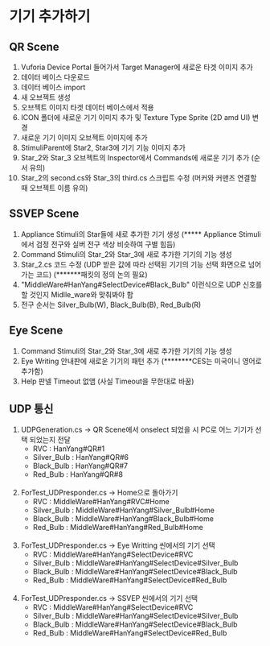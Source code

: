 # 기기 추가하기

## QR Scene
<ol>
  <li> Vuforia Device Portal 들어가서 Target Manager에 새로운 타겟 이미지 추가</li>
  <li> 데이터 베이스 다운로드</li>
  <li> 데이터 베이스 import</li>
  <li> 새 오브젝트 생성</li>
  <li> 오브젝트 이미지 타겟 데이터 베이스에서 적용</li>
  <li> ICON 폴더에 새로운 기기 이미지 추가 및 Texture Type Sprite (2D amd UI) 변경</li>
  <li> 새로운 기기 이미지 오브젝트 이미지에 추가</li>
  <li> StimuliParent에 Star2, Star3에 기기 기능 이미지 추가</li>
  <li> Star_2와 Star_3 오브젝트의 Inspector에서 Commands에 새로운 기기 추가 (순서 유의)</li>
  <li> Star_2의 second.cs와 Star_3의 third.cs 스크립트 수정 (머커와 커맨즈 연결할 때 오브젝트 이름 유의) </li>
</ol>

## SSVEP Scene
<ol>
  <li> Appliance Stimuli의 Star들에 새로 추가한 기기 생성 (***** Appliance Stimuli에서 검정 전구와 실버 전구 색상 비슷하여 구별 힘듬)</li>
  <li> Command Stimuli의 Star_2와 Star_3에 새로 추가한 기기의 기능 생성</li>
  <li> Star_2.cs 코드 수정 (UDP 받은 값에 따라 선택된 기기의 기능 선택 화면으로 넘어가는 코드) (*******패킷의 정의 논의 필요)</li>
  <li> "MiddleWare#HanYang#SelectDevice#Black_Bulb" 이런식으로 UDP 신호를 할 것인지 Midlle_ware와 맞춰봐야 함</li>
  <li> 전구 순서는 Silver_Bulb(W), Black_Bulb(B), Red_Bulb(R)</li>
</ol>

## Eye Scene
<ol>
  <li> Command Stimuli의 Star_2와 Star_3에 새로 추가한 기기의 기능 생성</li>
  <li> Eye Writing 안내판에 새로운 기기의 패턴 추가 (********CES는 미국이니 영어로 추가함)</li>
  <li> Help 판넬 Timeout 없앰 (사실 Timeout을 무한대로 바꿈) </li>
</ol>

## UDP 통신
<ol>
  <li> UDPGeneration.cs -> QR Scene에서 onselect 되었을 시 PC로 어느 기기가 선택 되었는지 전달 
    <ul>
      <li> RVC : HanYang#QR#1 </li>
      <li> Silver_Bulb : HanYang#QR#6 </li>
      <li> Black_Bulb : HanYang#QR#7 </li>
      <li> Red_Bulb : HanYang#QR#8 </li>
    </ul>
  </li>
  <br>
  <li> ForTest_UDPresponder.cs -> Home으로 돌아가기
    <ul>
      <li> RVC : MiddleWare#HanYang#RVC#Home </li>
      <li> Silver_Bulb : MiddleWare#HanYang#Silver_Bulb#Home </li>
      <li> Black_Bulb : MiddleWare#HanYang#Black_Bulb#Home </li>
      <li> Red_Bulb : MiddleWare#HanYang#Red_Bulb#Home </li>
    </ul>
  </li>
  <br>
  <li> ForTest_UDPresponder.cs -> Eye Writting 씬에서의 기기 선택
    <ul>
      <li> RVC : MiddleWare#HanYang#SelectDevice#RVC </li>
      <li> Silver_Bulb : MiddleWare#HanYang#SelectDevice#Silver_Bulb </li>
      <li> Black_Bulb : MiddleWare#HanYang#SelectDevice#Black_Bulb </li>
      <li> Red_Bulb : MiddleWare#HanYang#SelectDevice#Red_Bulb </li>
    </ul>
  </li>
  <br>
  <li> ForTest_UDPresponder.cs -> SSVEP 씬에서의 기기 선택
    <ul>
      <li> RVC : MiddleWare#HanYang#SelectDevice#RVC </li>
      <li> Silver_Bulb : MiddleWare#HanYang#SelectDevice#Silver_Bulb </li>
      <li> Black_Bulb : MiddleWare#HanYang#SelectDevice#Black_Bulb </li>
      <li> Red_Bulb : MiddleWare#HanYang#SelectDevice#Red_Bulb </li>
    </ul>
  </li>
</ol>
